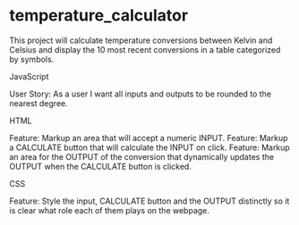 # temperature_calculator
This project will calculate temperature conversions between Kelvin and Celsius and display the 10 most recent conversions in a table categorized by symbols.


JavaScript

User Story: As a user I want all inputs and outputs to be rounded to the nearest degree.

HTML

Feature: Markup an area that will accept a numeric INPUT.
Feature: Markup a CALCULATE button that will calculate the INPUT on click.
Feature: Markup an area for the OUTPUT of the conversion that dynamically updates the OUTPUT when the CALCULATE button is clicked.

CSS

Feature: Style the input, CALCULATE button and the OUTPUT distinctly so it is clear what role each of them plays on the webpage.
